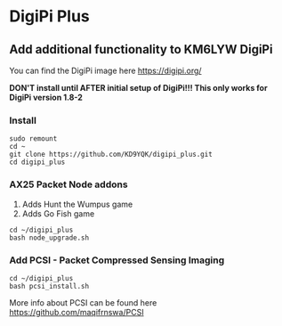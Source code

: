 # DigiPi Plus
## Add additional functionality to KM6LYW DigiPi

You can find the DigiPi image here https://digipi.org/

**DON'T install until AFTER initial setup of DigiPi!!! This only works for DigiPi version 1.8-2**

### Install
```
sudo remount
cd ~
git clone https://github.com/KD9YQK/digipi_plus.git
cd digipi_plus
```


### AX25 Packet Node addons
1) Adds Hunt the Wumpus game
2) Adds Go Fish game
```
cd ~/digipi_plus
bash node_upgrade.sh
```


### Add PCSI - Packet Compressed Sensing Imaging
```
cd ~/digipi_plus
bash pcsi_install.sh
```
More info about PCSI can be found here https://github.com/maqifrnswa/PCSI
